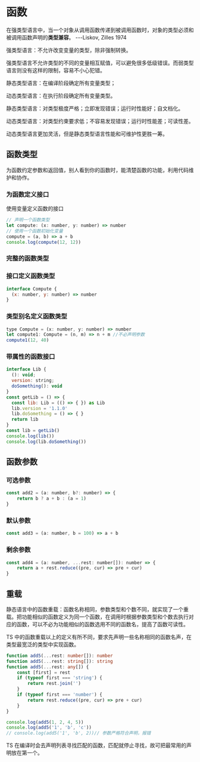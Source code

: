 # 函数

在强类型语言中，当一个对象从调用函数传递到被调用函数时，对象的类型必须和被调用函数声明的**类型兼容**。 ---Liskov, Zilles 1974

强类型语言：不允许改变变量的类型，除非强制转换。

强类型语言不允许类型的不同的变量相互赋值，可以避免很多低级错误。而弱类型语言则没有这样的限制，容易不小心犯错。

静态类型语言：在编译阶段确定所有变量类型；

动态类型语言：在执行阶段确定所有变量类型。

静态类型语言：对类型极度严格；立即发现错误；运行时性能好；自文档化。

动态类型语言：对类型约束要求低；不容易发现错误；运行时性能差；可读性差。

动态类型语言更加灵活，但是静态类型语言性能和可维护性更胜一筹。

## 函数类型

为函数约定参数和返回值，别人看到你的函数时，能清楚函数的功能，利用代码维护和协作。

### 为函数定义接口

使用变量定义函数的接口

```js
// 声明一个函数类型
let compute: (x: number, y: number) => number
// 使用一个函数初始化变量
compute = (a, b) => a + b
console.log(compute(12, 12))
```

### 完整的函数类型

### 接口定义函数类型

```js
interface Compute {
  (x: number, y: number) => number
}
```

### 类型别名定义函数类型

```js
type Compute = (x: number, y: number) => number
let compute1: Compute = (n, m) => n + m //不必声明参数
compute1(12, 40)
```

### 带属性的函数接口

```js
interface Lib {
  (): void;
  version: string;
  doSomething(): void
}
const getLib = () => {
  const lib: Lib = (() => { }) as Lib
  lib.version = '1.1.0'
  lib.doSomething = () => { }
  return lib
}
const lib = getLib()
console.log(lib())
console.log(lib.doSomething())
```

## 函数参数

### 可选参数

```js
const add2 = (a: number, b?: number) => {
	return b ? a + b : (a = 1)
}
```

### 默认参数

```js
const add3 = (a: number, b = 100) => a + b
```

### 剩余参数

```js
const add4 = (a: number, ...rest: number[]): number => {
	return a + rest.reduce((pre, cur) => pre + cur)
}
```

## 重载

静态语言中的函数重载：函数名称相同，参数类型和个数不同，就实现了一个重载。把功能相似的函数定义为同一个函数，在调用时根据参数类型和个数去执行对应的函数，可以不必为功能相似的函数选用不同的函数名，提高了函数可读性。

TS 中的函数重载以上的定义有所不同，要求先声明一些名称相同的函数名声，在类型最宽泛的类型中实现函数。

```ts
function add5(...rest: number[]): number
function add5(...rest: string[]): string
function add5(...rest: any[]) {
	const [first] = rest
	if (typeof first === 'string') {
		return rest.join('')
	}
	if (typeof first === 'number') {
		return rest.reduce((pre, cur) => pre + cur)
	}
}

console.log(add5(1, 2, 4, 5))
console.log(add5('1', 'b', 'c'))
// console.log(add5('1', 'b', 2))// 参数严格符合声明，报错
```

TS 在编译时会去声明列表寻找匹配的函数，匹配就停止寻找，故可把最常用的声明放在第一个。
